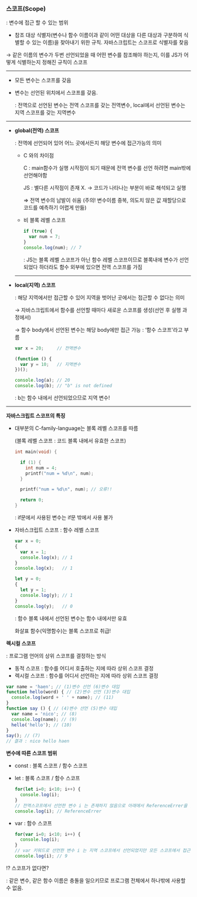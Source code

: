 ### 스코프(Scope)

: 변수에 접근 할 수 있는 범위 

- 참조 대상 식별자(변수나 함수 이름이과 같이 어떤 대상을 다른 대상과 구분하여 식별할 수 있는 이름)을 찾아내기 위한 규칙. 자바스크립트는 스코프로 식별자를 찾음

→ 같은 이름의 변수가 두번 선언되었을 때 어떤 변수를 참조해야 하는지, 이를 JS가 어떻게 식별하는지 정해진 규칙이 스코프

---

- 모든 변수는 스코프를 갖음
- 변수는 선언된 위치에서 스코프를 갖음.
    
    : 전역으로 선언된 변수는 전역 스코프를 갖는 전역변수, local에서 선언된 변수는 지역 스코프를 갖는 지역변수
    

---

- **global(전역) 스코프**
    
    : 전역에 선언되어 있어 어느 곳에서든지 해당 변수에 접근가능의 의미
    
    - C 와의 차이점
        
        C :  main함수가 실행 시작점이 되기 때문에 전역 변수를 선언 하려면 main밖에 선언해야함
        
        JS : 별다른 시작점이 존재 X. → 코드가 나타나는 부분이 바로 해석되고 실행
        
        ⇒ 전역 변수의 남발이 쉬움 (주의! 변수이름 중복, 의도치 않은 값 재할당으로 코드를 예측하기 어렵게 만듦)
        
    - 비 블록 레벨 스코프
        
        ```jsx
        if (true) {
          var num = 7;
        }
        console.log(num); // 7
        ```
        
        : JS는 블록 레벨 스코프가 아닌 함수 레벨 스코프이므로 블록내에 변수가 선언 되었다 하더라도 함수 외부에 있으면 전역 스코프를 가짐
        
    
    ---
    
- **local(지역) 스코프**
    
    : 해당 지역에서만 접근할 수 있어 지역을 벗어난 곳에서는 접근할 수 없다는 의미
    
    → 자바스크립트에서 함수를 선언할 때마다 새로운 스코프를 생성(선언 후 실행 과정에서)
    
    → 함수 body에서 선언된 변수는 해당 body에만 접근 가능 : ‘함수 스코프'라고 부름
    
    ```jsx
    var x = 20;     // 전역변수
    
    (function () {
      var y = 10;   // 지역변수
    })();
    
    console.log(a); // 20
    console.log(b); // "b" is not defined
    ```
    
    : b는 함수 내에서 선언되었으므로 지역 변수!
    

---

**자바스크립트 스코프의 특징**

- 대부분의 C-family-language는 블록 레벨 스코프를 따름
    
    (블록 레벨 스코프 : 코드 블록 내에서 유효한 스코프)
    
    ```c
    int main(void) {
    
      if (1) {
        int num = 4;
        printf("num = %d\n", num);
      }
    
      printf("num = %d\n", num); // 오류!!
    
      return 0;
    }
    ```
    
     : if문에서 사용된 변수는 if문 밖에서 사용 불가
    
- 자바스크립트 스코프 : 함수 레벨 스코프
    
    ```jsx
    var x = 0;
    {
      var x = 1;
      console.log(x); // 1
    }
    console.log(x);   // 1
    
    let y = 0;
    {
      let y = 1;
      console.log(y); // 1
    }
    console.log(y);   // 0
    ```
    
    : 함수 블록 내에서 선언된 변수는 함수 내에서만 유효
    
    화살표 함수(익명함수)는 블록 스코프로 취급!
    

**렉시컬 스코프**

: 프로그램 언어의 상위 스코프를 결정하는 방식

- 동적 스코프    : 함수를 어디서 호출하는 지에 따라 상위 스코프 결정
- 렉시컬 스코프 : 함수를 어디서 선언하는 지에 따라 상위 스코프 결정

```jsx
var name = 'haen'; // (1)변수 선언 (6)변수 대입
function hello(word) { // (2)변수 선언 (3)변수 대입
  console.log(word + ' ' + name); // (11)
}
function say () { // (4)변수 선언 (5)변수 대입
  var name = 'nico'; // (8)
  console.log(name); // (9)
  hello('hello'); // (10)
}
say(); // (7)
// 결과 : nico hello haen
```

**변수에 따른 스코프 범위**

- const : 블록 스코프 / 함수 스코프
- let :  블록 스코프 / 함수 스코프
    
    ```jsx
    for(let i=0; i<10; i++) {
      console.log(i);
    }
    // 전역스코프에서 선언한 변수 i 는 존재하지 않음으로 아래에서 ReferenceErrer을 일으킨다.
    console.log(i); // ReferenceErrer
    ```
    
- var : 함수 스코프
    
    ```jsx
    for(var i=0; i<10; i++) {
      console.log(i);
    }
    // var 키워드로 선언한 변수 i 는 지역 스코프에서 선언되었지만 모든 스코프에서 접근 가능하다.
    console.log(i); // 9
    ```
    

⁉️ 스코프가 없다면?

: 같은 변수, 같은 함수 이름은 충돌을 일으키므로 프로그램 전체에서 하나밖에 사용할 수 없음.